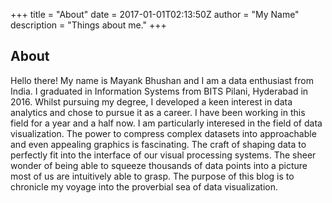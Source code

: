 +++
title = "About"
date = 2017-01-01T02:13:50Z
author = "My Name"
description = "Things about me."
+++

## About

Hello there! My name is Mayank Bhushan and I am a data enthusiast from India. I graduated in Information Systems from BITS Pilani, Hyderabad in 2016. Whilst pursuing my degree, I developed a keen interest in data analytics and chose to pursue it as a career. I have been working in this field for a year and a half now. I am particularly interesed in the field of data visualization. The power to compress complex datasets into approachable and even appealing graphics is fascinating. The craft of shaping data to perfectly fit into the interface of our visual processing systems. The sheer wonder of being able to squeeze thousands of data points into a picture most of us are intuitively able to grasp. The purpose of this blog is to chronicle my voyage into the proverbial sea of data visualization. 
